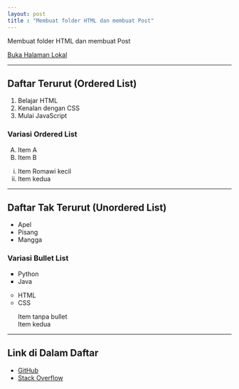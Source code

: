 ```yaml
---
layout: post
title : "Membuat folder HTML dan membuat Post"
---
```


Membuat folder HTML dan membuat Post



  <!-- Tautan ke Halaman Lokal -->
  <p>
    <a href="halaman-lokal.html">Buka Halaman Lokal</a>
  </p>


  <hr>

  <!-- DAFTAR DI HTML -->

  <h2>Daftar Terurut (Ordered List)</h2>
  <ol>
    <li>Belajar HTML</li>
    <li>Kenalan dengan CSS</li>
    <li>Mulai JavaScript</li>
  </ol>

  <h3>Variasi Ordered List</h3>
  <ol type="A">
    <li>Item A</li>
    <li>Item B</li>
  </ol>

  <ol type="i">
    <li>Item Romawi kecil</li>
    <li>Item kedua</li>
  </ol>

  <hr>

  <h2>Daftar Tak Terurut (Unordered List)</h2>
  <ul>
    <li>Apel</li>
    <li>Pisang</li>
    <li>Mangga</li>
  </ul>

  <h3>Variasi Bullet List</h3>
  <ul style="list-style-type: square;">
    <li>Python</li>
    <li>Java</li>
  </ul>

  <ul style="list-style-type: circle;">
    <li>HTML</li>
    <li>CSS</li>
  </ul>

  <ul style="list-style-type: none;">
    <li>Item tanpa bullet</li>
    <li>Item kedua</li>
  </ul>

  <hr>

  <!-- Link dalam Daftar -->
  <h2>Link di Dalam Daftar</h2>
  <ul>
    <li><a href="https://github.com">GitHub</a></li>
    <li><a href="https://stackoverflow.com">Stack Overflow</a></li>
  </ul>

</body>
</html>
